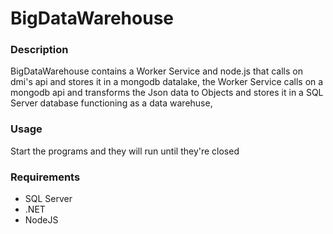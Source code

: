 # BigDataWarehouse

### Description
BigDataWarehouse contains a Worker Service and node.js that calls on dmi's api and stores it in a mongodb datalake, the Worker Service calls on a mongodb api and transforms the Json data to Objects and stores it in a SQL Server database 
functioning as a data warehuse, 

### Usage
Start the programs and they will run until they're closed

### Requirements
* SQL Server
* .NET
* NodeJS
